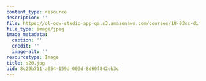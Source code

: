 ```yaml
---
content_type: resource
description: ''
file: https://ol-ocw-studio-app-qa.s3.amazonaws.com/courses/18-03sc-differential-equations-fall-2011/8c29b711a054159d003d8d60f842eb3c_s20.jpg
file_type: image/jpeg
image_metadata:
  caption: ''
  credit: ''
  image-alt: ''
resourcetype: Image
title: s20.jpg
uid: 8c29b711-a054-159d-003d-8d60f842eb3c
---
```


